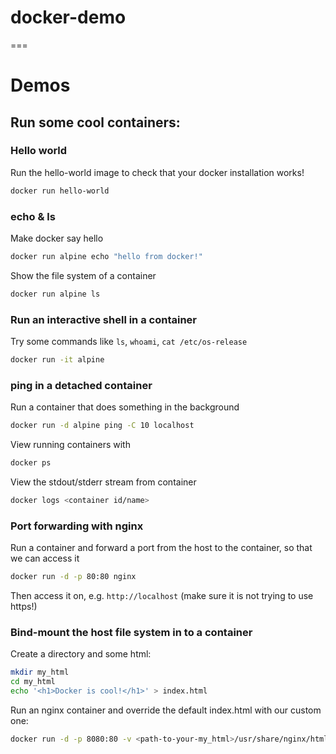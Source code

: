 # docker-demo

===

# Demos

## Run some cool containers:

### Hello world

Run the hello-world image to check that your docker installation works!

```sh
docker run hello-world
```

### echo & ls

Make docker say hello

```sh
docker run alpine echo "hello from docker!"
```

Show the file system of a container

```sh
docker run alpine ls
```

### Run an interactive shell in a container

Try some commands like `ls`, `whoami`, `cat /etc/os-release`

```sh
docker run -it alpine
```

### ping in a detached container

Run a container that does something in the background

```sh
docker run -d alpine ping -C 10 localhost
```

View running containers with

```sh
docker ps
```

View the stdout/stderr stream from container

```sh
docker logs <container id/name>
```

### Port forwarding with nginx

Run a container and forward a port from the host to the container, so that we can access it

```sh
docker run -d -p 80:80 nginx
```

Then access it on, e.g. `http://localhost` (make sure it is not trying to use https!)

### Bind-mount the host file system in to a container

Create a directory and some html:

```sh
mkdir my_html
cd my_html
echo '<h1>Docker is cool!</h1>' > index.html
```

Run an nginx container and override the default index.html with our custom one:

```sh
docker run -d -p 8080:80 -v <path-to-your-my_html>/usr/share/nginx/html nginx
```
